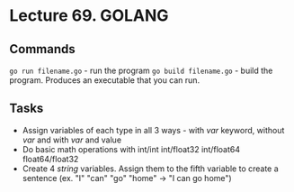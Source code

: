 # Lecture 69. GOLANG

## Commands

`go run filename.go` - run the program
`go build filename.go` - build the program. Produces an executable that you can run.

## Tasks

* Assign variables of each type in all 3 ways - with _var_ keyword, without _var_ and with _var_ and value
* Do basic math operations with int/int int/float32 int/float64 float64/float32
* Create 4 _string_ variables. Assign them to the fifth variable to create a sentence (ex. "I" "can" "go" "home" -> "I can go home")